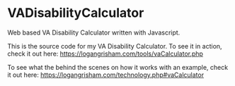 # VADisabilityCalculator
Web based VA Disability Calculator written with Javascript.


This is the source code for my VA Disability Calculator. To see it in action, check it out here:
https://logangrisham.com/tools/vaCalculator.php

To see what the behind the scenes on how it works with an example, check it out here:
https://logangrisham.com/technology.php#vaCalculator
